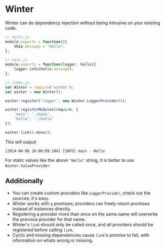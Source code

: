 Winter
======

Winter can do dependency injection without being intrusive on your existing code.

```javascript
// hello.js
module.exports = function(){
    this.message = "Hello";
};
```

```javascript
// main.js
module.exports = function(logger, hello){
    logger.info(hello.message);
};
```

```javascript
// index.js
var Winter = require('winter');
var winter = new Winter();

winter.register('logger', new Winter.LoggerProvider());

winter.registerModules(require, {
    'main': './main',
    'hello': './hello'
});

winter.link().done();
```

This will output

```
[2014-04-06 16:06:09.104] [INFO] main - Hello
```

For static values like the above `"Hello"` string, it is better to use `Winter.ValueProvider`.

Additionally
------------

- You can create custom providers like `LoggerProvider`, check out the sources; it's easy.
- Winter works with `q` promises; providers can freely return promises instead of instances directly.
- Registering a provider more than once on the same name will overwrite the previous provider for that name.
- Winter's `link` should only be called once, and all providers should be registered before calling `link`.
- Cyclic and missing dependencies cause `link`'s promise to fail, with information on whats wrong or missing.
